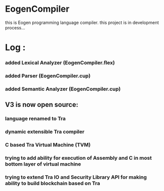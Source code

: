 # EogenCompiler
this is Eogen programming language compiler. this project is in development process...

# Log :
### added Lexical Analyzer (EogenCompiler.flex)
### added Parser (EogenCompiler.cup)
### added Semantic Analyzer (EogenCompiler.cup)

## V3 is now open source:
### language renamed to Tra
### dynamic extensible Tra compiler
### C based Tra Virtual Machine (TVM)
### trying to add ability for execution of Assembly and C in most bottom layer of virtual machine
### trying to extend Tra IO and Security Library API for making ability to build blockchain based on Tra

